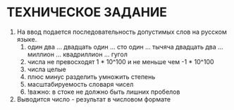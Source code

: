 # ТЕХНИЧЕСКОЕ ЗАДАНИЕ

1. На ввод подается последовательность допустимых слов на русском языке.
    1. один два ... двадцать один ... сто один ... тычяча двадцать два ... миллион ... квадриллион ... гугол
    2. числа не превосходят 1 * 10^100 и не меньше чем -1 * 10^100
    3. числа целые
    3. плюс минус разделить умножить степень
    4. масштабируемость словаря чисел
    5. !важно: в стоке не должно быть лишних пробелов
2. Выводится число - результат в числовом формате
